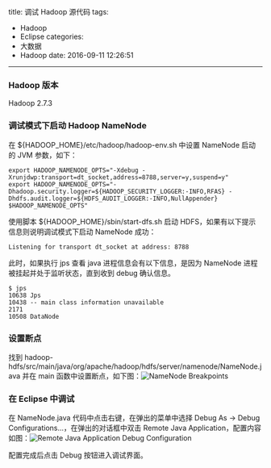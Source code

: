 title: 调试 Hadoop 源代码
tags:
  - Hadoop
  - Eclipse
categories:
  - 大数据
  - Hadoop
date: 2016-09-11 12:26:51
---

### Hadoop 版本

Hadoop 2.7.3

### 调试模式下启动 Hadoop NameNode

在 ${HADOOP_HOME}/etc/hadoop/hadoop-env.sh 中设置 NameNode 启动的 JVM 参数，如下：

    export HADOOP_NAMENODE_OPTS="-Xdebug -Xrunjdwp:transport=dt_socket,address=8788,server=y,suspend=y"
    export HADOOP_NAMENODE_OPTS="-Dhadoop.security.logger=${HADOOP_SECURITY_LOGGER:-INFO,RFAS} -Dhdfs.audit.logger=${HDFS_AUDIT_LOGGER:-INFO,NullAppender} $HADOOP_NAMENODE_OPTS"

使用脚本 ${HADOOP_HOME}/sbin/start-dfs.sh 启动 HDFS，如果有以下提示信息则说明调试模式下启动 NameNode 成功：

    Listening for transport dt_socket at address: 8788

此时，如果执行 jps 查看 java 进程信息会有以下信息，是因为 NameNode 进程被挂起并处于监听状态，直到收到 debug 确认信息。

    $ jps
    10638 Jps
    10438 -- main class information unavailable
    2171 
    10508 DataNode

### 设置断点

找到 hadoop-hdfs/src/main/java/org/apache/hadoop/hdfs/server/namenode/NameNode.java 并在 main 函数中设置断点，如下图：![NameNode Breakpoints](/uploads/20160911/namenode-breakpoints.png)

### 在 Eclipse 中调试

在 NameNode.java 代码中点击右键，在弹出的菜单中选择 Debug As -> Debug Configurations...，在弹出的对话框中双击 Remote Java Application，配置内容如图：![Remote Java Application Debug Configuration](/uploads/20160911/remote-java-application-debug-conf.png)

配置完成后点击 Debug 按钮进入调试界面。